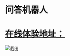 # 问答机器人

# [在线体验地址：](http://xfhelp.coding.me/chat_rebot/)
![截图](https://coding.net/u/xfhelp/p/chat_rebot/git/blob/master/img/screen.jpg)